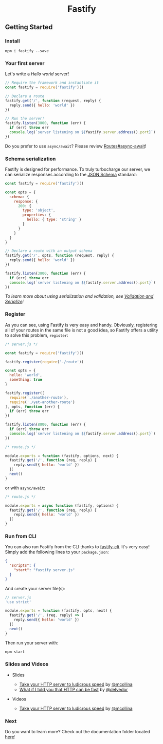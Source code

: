 <h1 align="center">Fastify</h1>

## Getting Started

### Install
```
npm i fastify --save
```
### Your first server
Let's write a *Hello world* server!
```js
// Require the framework and instantiate it
const fastify = require('fastify')()

// Declare a route
fastify.get('/', function (request, reply) {
  reply.send({ hello: 'world' })
})

// Run the server!
fastify.listen(3000, function (err) {
  if (err) throw err
  console.log(`server listening on ${fastify.server.address().port}`)
})
```

Do you prefer to use `async/await`? Please review [Routes#async-await](https://github.com/fastify/fastify/blob/master/docs/Routes.md#async-await)!

<a name="schema"></a>
### Schema serialization
Fastify is designed for performance. To truly turbocharge our server, we can serialize responses according to the [JSON Schema](http://json-schema.org/) standard:
```js
const fastify = require('fastify')()

const opts = {
  schema: {
    response: {
      200: {
        type: 'object',
        properties: {
          hello: { type: 'string' }
        }
      }
    }
  }
}

// Declare a route with an output schema
fastify.get('/', opts, function (request, reply) {
  reply.send({ hello: 'world' })
})

fastify.listen(3000, function (err) {
  if (err) throw err
  console.log(`server listening on ${fastify.server.address().port}`)
})
```

*To learn more about using serialization and validation, see [Validation and Serialize](https://github.com/fastify/fastify/blob/master/docs/Validation-And-Serialize.md)!*

<a name="register"></a>
### Register
As you can see, using Fastify is very easy and handy. Obviously, registering all of your routes in the same file is not a good idea, so Fastify offers a utility to solve this problem, `register`:
```js
/* server.js */

const fastify = require('fastify')()

fastify.register(require('./route'))

const opts = {
  hello: 'world',
  something: true
}

fastify.register([
  require('./another-route'),
  require('./yet-another-route')
], opts, function (err) {
  if (err) throw err
})

fastify.listen(8000, function (err) {
  if (err) throw err
  console.log(`server listening on ${fastify.server.address().port}`)
})
```

```js
/* route.js */

module.exports = function (fastify, options, next) {
  fastify.get('/', function (req, reply) {
    reply.send({ hello: 'world' })
  })
  next()
}
```

or with `async/await`:
```js
/* route.js */

module.exports = async function (fastify, options) {
  fastify.get('/', function (req, reply) {
    reply.send({ hello: 'world' })
  })
}
```

<a name="cli"></a>
### Run from CLI
You can also run Fastify from the CLI thanks to [fastify-cli](https://github.com/fastify/fastify-cli). It's very easy! Simply add the following lines to your `package.json`:
```json
{
  "scripts": {
    "start": "fastify server.js"
  }
}
```

And create your server file(s):
```js
// server.js
'use strict'

module.exports = function (fastify, opts, next) {
  fastify.get('/', (req, reply) => {
    reply.send({ hello: 'world' })
  })
  next()
}
```

Then run your server with:
```bash
npm start
```

<a name="slides"></a>
### Slides and Videos
- Slides
  - [Take your HTTP server to ludicrous speed](https://mcollina.github.io/take-your-http-server-to-ludicrous-speed) by [@mcollina](https://github.com/mcollina)
  - [What if I told you that HTTP can be fast](https://delvedor.github.io/What-if-I-told-you-that-HTTP-can-be-fast) by [@delvedor](https://github.com/delvedor)

- Videos
  - [Take your HTTP server to ludicrous speed](https://www.youtube.com/watch?v=5z46jJZNe8k) by [@mcollina](https://github.com/mcollina)

<a name="next"></a>
### Next
Do you want to learn more? Check out the documentation folder located [here](https://github.com/fastify/fastify/blob/master/docs/)!
